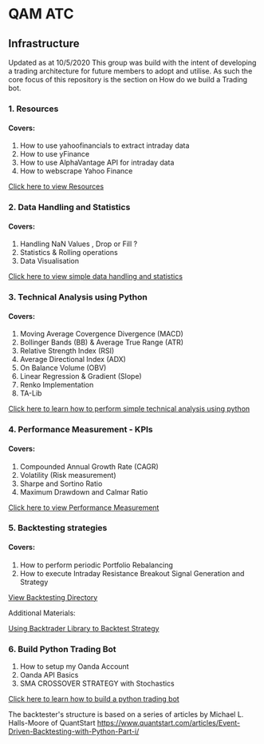 # QAM ATC

## Infrastructure
Updated as at 10/5/2020
This group was build with the intent of developing a trading architecture for future members to adopt and utilise. As such the core focus of this repository is the section on How do we build a Trading bot.

### 1. Resources
####  Covers: 
1. How to use yahoofinancials to extract intraday data
2. How to use yFinance
3. How to use AlphaVantage API for intraday data
4. How to webscrape Yahoo Finance 

[Click here to view Resources](https://github.com/QAM-ATC/Algorithmic-Trading/tree/master/Resources)
### 2. Data Handling and Statistics
#### Covers: 
1. Handling NaN Values , Drop or Fill ?
2. Statistics & Rolling operations
3. Data Visualisation

[Click here to view simple data handling and statistics](https://github.com/QAM-ATC/Algorithmic-Trading/tree/master/Data%20Handling%20and%20Statistics)


### 3. Technical Analysis using Python 
#### Covers: 
1. Moving Average Covergence Divergence (MACD) 
2. Bollinger Bands (BB) & Average True Range (ATR)
3. Relative Strength Index (RSI)
4. Average Directional Index (ADX)
5. On Balance Volume (OBV)
6. Linear Regression & Gradient (Slope)
7. Renko Implementation
8. TA-Lib

[Click here to learn how to perform simple technical analysis using python](https://github.com/QAM-ATC/Algorithmic-Trading/tree/master/Technical%20Analysis%20Using%20Python)

### 4. Performance Measurement - KPIs
#### Covers: 
1. Compounded Annual Growth Rate (CAGR)
2. Volatility (Risk measurement)
3. Sharpe and Sortino Ratio 
4. Maximum Drawdown and Calmar Ratio

[Click here to view Performance Measurement](https://github.com/QAM-ATC/Algorithmic-Trading/tree/master/Performance%20Measurement%20%20-%20KPI)

### 5. Backtesting strategies 
#### Covers:
1. How to perform periodic Portfolio Rebalancing 
2. How to execute Intraday Resistance Breakout Signal Generation and Strategy

[View Backtesting Directory](https://github.com/QAM-ATC/Infrastructure/tree/master/Backtesting)

Additional Materials:

[Using Backtrader Library to Backtest Strategy](https://github.com/QAM-ATC/Backtrader-)


### 6. Build Python Trading Bot 
1. How to setup my Oanda Account
2. Oanda API Basics 
3. SMA CROSSOVER STRATEGY with Stochastics 

[Click here to learn how to build a python trading bot](https://github.com/QAM-ATC/Infrastructure/tree/master/oanda_trading_bot)

The backtester's structure is based on a series of articles by Michael L. Halls-Moore of QuantStart
https://www.quantstart.com/articles/Event-Driven-Backtesting-with-Python-Part-i/
